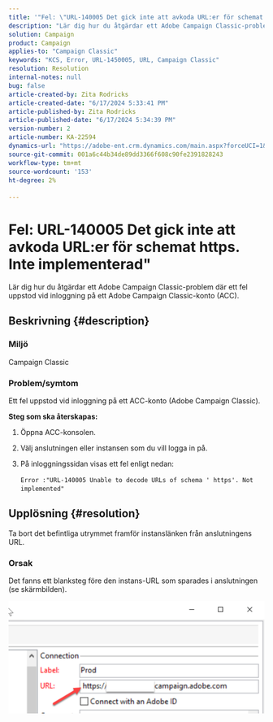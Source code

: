 ```yaml
---
title: '"Fel: \"URL-140005 Det gick inte att avkoda URL:er för schemat https. Inte implementerad\"'
description: "Lär dig hur du åtgärdar ett Adobe Campaign Classic-problem där ett fel uppstod vid inloggning på ett Adobe Campaign Classic-konto (ACC)."
solution: Campaign
product: Campaign
applies-to: "Campaign Classic"
keywords: "KCS, Error, URL-1450005, URL, Campaign Classic"
resolution: Resolution
internal-notes: null
bug: false
article-created-by: Zita Rodricks
article-created-date: "6/17/2024 5:33:41 PM"
article-published-by: Zita Rodricks
article-published-date: "6/17/2024 5:34:39 PM"
version-number: 2
article-number: KA-22594
dynamics-url: "https://adobe-ent.crm.dynamics.com/main.aspx?forceUCI=1&pagetype=entityrecord&etn=knowledgearticle&id=7979cab7-cf2c-ef11-840a-002248084fbb"
source-git-commit: 001a6c44b34de89dd3366f608c90fe2391828243
workflow-type: tm+mt
source-wordcount: '153'
ht-degree: 2%

---
```


# Fel: URL-140005 Det gick inte att avkoda URL:er för schemat https. Inte implementerad&quot;


Lär dig hur du åtgärdar ett Adobe Campaign Classic-problem där ett fel uppstod vid inloggning på ett Adobe Campaign Classic-konto (ACC).

## Beskrivning {#description}


### <b>Miljö</b>

Campaign Classic



### <b>Problem/symtom</b>

Ett fel uppstod vid inloggning på ett ACC-konto (Adobe Campaign Classic).



<b>Steg som ska återskapas:</b>

1. Öppna ACC-konsolen.


2. Välj anslutningen eller instansen som du vill logga in på.


3. På inloggningssidan visas ett fel enligt nedan:

   `Error :"URL-140005 Unable to decode URLs of schema ' https'. Not implemented"`



## Upplösning {#resolution}


Ta bort det befintliga utrymmet framför instanslänken från anslutningens URL.

### <b>Orsak</b>

Det fanns ett blanksteg före den instans-URL som sparades i anslutningen (se skärmbilden).

![](assets/9ee7e7a5-fc34-ee11-bdf4-6045bd006c82.png)
